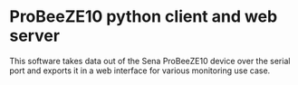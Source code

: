 # ProBeeZE10 python client and web server

This software takes data out of the Sena ProBeeZE10 device over the serial port and exports it in a web interface for various monitoring use case.
